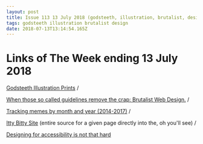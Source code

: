 ```yaml
---
layout: post
title: Issue 113 13 July 2018 (godsteeth, illustration, brutalist, design)
tags: godsteeth illustration brutalist design
date: 2018-07-13T13:14:54.165Z
---
```

# Links of The Week ending 13 July 2018

<a href="https://www.instagram.com/godsteethillustration/"  target="_blank">Godsteeth Illustration Prints</a> / 

<a href="https://brutalist-web.design/" target="_blank">When those so called guidelines remove the crap: Brutalist Web Design.</a> / 

<a href="http://screamingwaifu.tumblr.com/post/174056388612/underagetigerdrinker-rubbertplant-its-time" target="_blank">Tracking memes by month and year (2014-2017)</a> / 

<a href="https://itty.bitty.site/edit" target="_blank">Itty Bitty Site</a> (entire source for a given page directly into the, oh you'll see) / 

<a href="https://uxdesign.cc/designing-for-accessibility-is-not-that-hard-c04cc4779d94" target="_blank">Designing for accessibility is not that hard</a>